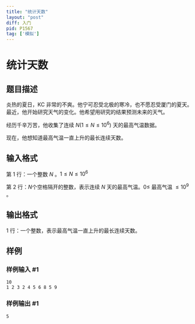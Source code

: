 ```yaml
---
title: "统计天数"
layout: "post"
diff: 入门
pid: P1567
tag: ['模拟']
---
```

# 统计天数
## 题目描述

炎热的夏日，KC 非常的不爽。他宁可忍受北极的寒冷，也不愿忍受厦门的夏天。最近，他开始研究天气的变化。他希望用研究的结果预测未来的天气。


经历千辛万苦，他收集了连续 $N(1 \leq N \leq 10^6)$ 天的最高气温数据。

现在，他想知道最高气温一直上升的最长连续天数。

## 输入格式

第 1 行：一个整数 $N$ 。$1 \leq N \leq 10^6$

第 2 行：$N$个空格隔开的整数，表示连续 $N$ 天的最高气温。$0 \leq$ 最高气温 $\leq 10^9$ 。

## 输出格式

1 行：一个整数，表示最高气温一直上升的最长连续天数。

## 样例

### 样例输入 #1
```
10
1 2 3 2 4 5 6 8 5 9

```
### 样例输出 #1
```
5
```
